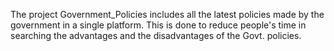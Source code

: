 The project Government_Policies includes all the latest policies made by the government in a single platform. This is done to reduce people's time in searching the advantages and the disadvantages of the Govt. policies.
